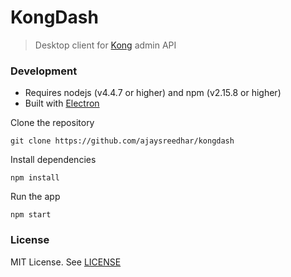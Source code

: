 # KongDash

> Desktop client for [Kong](https://getkong.org/) admin API

### Development
- Requires nodejs (v4.4.7 or higher) and npm (v2.15.8 or higher)
- Built with [Electron](http://electron.atom.io/)

Clone the repository
```shell
git clone https://github.com/ajaysreedhar/kongdash
```

Install dependencies
```shell
npm install
```

Run the app
```shell
npm start
```


### License
MIT License. See [LICENSE](LICENSE)
